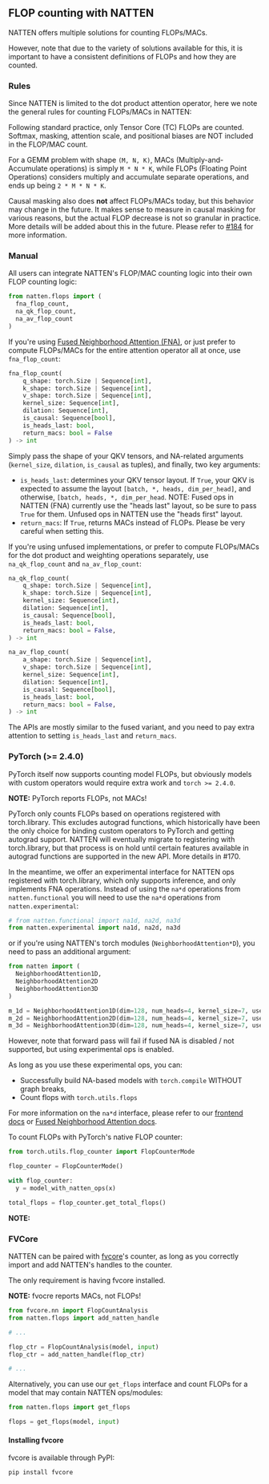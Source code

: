 ## FLOP counting with NATTEN

NATTEN offers multiple solutions for counting FLOPs/MACs.

However, note that due to the variety of solutions available for this, it is important to have a
consistent definitions of FLOPs and how they are counted.

### Rules
Since NATTEN is limited to the dot product attention operator, here we note the general rules for
counting FLOPs/MACs in NATTEN:

Following standard practice, only Tensor Core (TC) FLOPs are counted.
Softmax, masking, attention scale, and positional biases are NOT included in the FLOP/MAC count.

For a GEMM problem with shape `(M, N, K)`, MACs (Multiply-and-Accumulate operations) is simply
`M * N * K`, while FLOPs (Floating Point Operations) considers multiply and accumulate separate
operations, and ends up being `2 * M * N * K`.

Causal masking also does **not** affect FLOPs/MACs today, but this behavior may change in the
future. It makes sense to measure in causal masking for various reasons, but the actual FLOP
decrease is not so granular in practice. More details will be added about this in the future.
Please refer to [#184](https://github.com/SHI-Labs/NATTEN/issues/184#issuecomment-2505022903) for
more information.

### Manual
All users can integrate NATTEN's FLOP/MAC counting logic into their own FLOP counting logic:

```python
from natten.flops import (
  fna_flop_count,
  na_qk_flop_count,
  na_av_flop_count
)
```

If you're using [Fused Neighborhood Attention (FNA)](fna/), or just prefer to compute FLOPs/MACs for
the entire attention operator all at once, use `fna_flop_count`:

```python
fna_flop_count(
    q_shape: torch.Size | Sequence[int],
    k_shape: torch.Size | Sequence[int],
    v_shape: torch.Size | Sequence[int],
    kernel_size: Sequence[int],
    dilation: Sequence[int],
    is_causal: Sequence[bool],
    is_heads_last: bool,
    return_macs: bool = False
) -> int
```

Simply pass the shape of your QKV tensors, and NA-related arguments (`kernel_size`, `dilation`,
`is_causal` as tuples), and finally, two key arguments:
* `is_heads_last`: determines your QKV tensor layout. If `True`, your QKV is expected to assume the
  layout `[batch, *, heads, dim_per_head]`, and otherwise, `[batch, heads, *, dim_per_head`.
  NOTE: Fused ops in NATTEN (FNA) currently use the "heads last" layout, so be sure to pass `True`
  for them. Unfused ops in NATTEN use the "heads first" layout.
* `return_macs`: If `True`, returns MACs instead of FLOPs. Please be very careful when setting this.

If you're using unfused implementations, or prefer to compute FLOPs/MACs for the dot product and
weighting operations separately, use `na_qk_flop_count` and `na_av_flop_count`:

```python
na_qk_flop_count(
    q_shape: torch.Size | Sequence[int],
    k_shape: torch.Size | Sequence[int],
    kernel_size: Sequence[int],
    dilation: Sequence[int],
    is_causal: Sequence[bool],
    is_heads_last: bool,
    return_macs: bool = False,
) -> int

na_av_flop_count(
    a_shape: torch.Size | Sequence[int],
    v_shape: torch.Size | Sequence[int],
    kernel_size: Sequence[int],
    dilation: Sequence[int],
    is_causal: Sequence[bool],
    is_heads_last: bool,
    return_macs: bool = False,
) -> int
```

The APIs are mostly similar to the fused variant, and you need to pay extra attention to setting
`is_heads_last` and `return_macs`.

### PyTorch (>= 2.4.0)

PyTorch itself now supports counting model FLOPs, but obviously models with custom operators would
require extra work and `torch >= 2.4.0`.

**NOTE:** PyTorch reports FLOPs, not MACs!

PyTorch only counts FLOPs based on operations registered with torch.library. This excludes autograd
functions, which historically have been the only choice for binding custom operators to PyTorch and
getting autograd support.
NATTEN will eventually migrate to registering with torch.library, but that process is on hold until
certain features available in autograd functions are supported in the new API.
More details in #170.

In the meantime, we offer an experimental interface for NATTEN ops registered with torch.library,
which only supports inference, and only implements FNA operations.
Instead of using the `na*d` operations from `natten.functional` you will need to use the `na*d`
operations from `natten.experimental`:


```python
# from natten.functional import na1d, na2d, na3d
from natten.experimental import na1d, na2d, na3d
```

or if you're using NATTEN's torch modules (`NeighborhoodAttention*D`), you need to pass an
additional argument:

```python
from natten import (
  NeighborhoodAttention1D,
  NeighborhoodAttention2D
  NeighborhoodAttention3D
)

m_1d = NeighborhoodAttention1D(dim=128, num_heads=4, kernel_size=7, use_experimental_ops=True)
m_2d = NeighborhoodAttention2D(dim=128, num_heads=4, kernel_size=7, use_experimental_ops=True)
m_3d = NeighborhoodAttention3D(dim=128, num_heads=4, kernel_size=7, use_experimental_ops=True)
```

However, note that forward pass will fail if fused NA is disabled / not supported, but using
experimental ops is enabled.


As long as you use these experimental ops, you can:
* Successfully build NA-based models with `torch.compile` WITHOUT graph breaks,
* Count flops with `torch.utils.flops`

For more information on the `na*d` interface, please refer to our [frontend docs](frontend.md) or
[Fused Neighborhood Attention docs](fna/).

To count FLOPs with PyTorch's native FLOP counter:

```python
from torch.utils.flop_counter import FlopCounterMode

flop_counter = FlopCounterMode()

with flop_counter:
  y = model_with_natten_ops(x)

total_flops = flop_counter.get_total_flops()
```

**NOTE:** 

### FVCore

NATTEN can be paired with [fvcore](https://github.com/facebookresearch/fvcore)'s counter, as long as you correctly
import and add NATTEN's handles to the counter.

The only requirement is having fvcore installed.

**NOTE:** fvocre reports MACs, not FLOPs!

```python
from fvcore.nn import FlopCountAnalysis
from natten.flops import add_natten_handle

# ...

flop_ctr = FlopCountAnalysis(model, input)
flop_ctr = add_natten_handle(flop_ctr)

# ...
```

Alternatively, you can use our `get_flops` interface and count FLOPs for a model that may contain
NATTEN ops/modules:
```python
from natten.flops import get_flops

flops = get_flops(model, input)
```

#### Installing fvcore
fvcore is available through PyPI:

```shell
pip install fvcore
```
